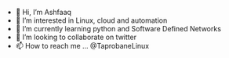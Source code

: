 - 👋 Hi, I’m Ashfaaq
- 👀 I’m interested in Linux, cloud and automation
- 🌱 I’m currently learning python and Software Defined Networks
- 💞️ I’m looking to collaborate on twitter
- 📫 How to reach me ...  @TaprobaneLinux

<!---
Ashfaaq98/Ashfaaq98 is a ✨ special ✨ repository because its `README.md` (this file) appears on your GitHub profile.
You can click the Preview link to take a look at your changes.
--->
